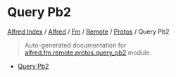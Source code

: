 # Query Pb2

[Alfred Index](../../../../README.md#alfred-index) / [Alfred](../../../index.md#alfred) / [Fm](../../index.md#fm) / [Remote](../index.md#remote) / [Protos](./index.md#protos) / Query Pb2

> Auto-generated documentation for [alfred.fm.remote.protos.query_pb2](../../../../../alfred/fm/remote/protos/query_pb2.py) module.
- [Query Pb2](#query-pb2)
